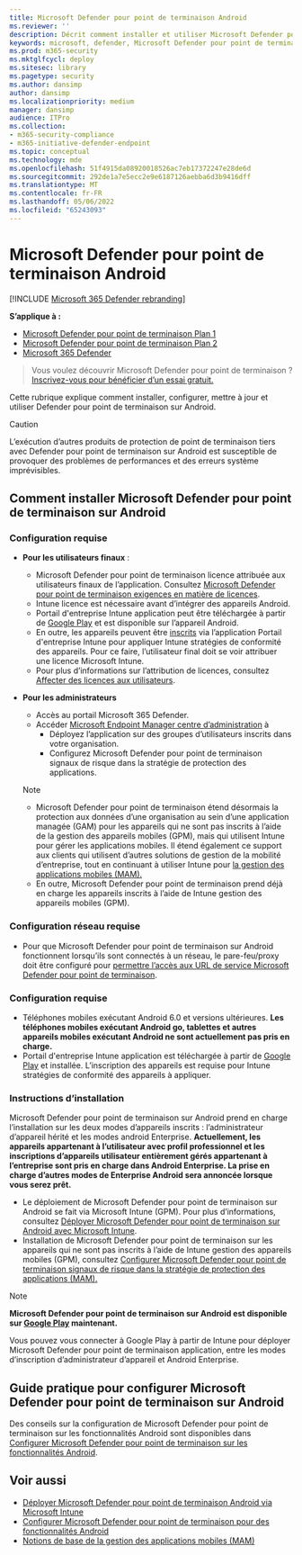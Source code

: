 ```yaml
---
title: Microsoft Defender pour point de terminaison Android
ms.reviewer: ''
description: Décrit comment installer et utiliser Microsoft Defender pour point de terminaison sur Android
keywords: microsoft, defender, Microsoft Defender pour point de terminaison, android, installation, déploiement, désinstallation, intune
ms.prod: m365-security
ms.mktglfcycl: deploy
ms.sitesec: library
ms.pagetype: security
ms.author: dansimp
author: dansimp
ms.localizationpriority: medium
manager: dansimp
audience: ITPro
ms.collection:
- m365-security-compliance
- m365-initiative-defender-endpoint
ms.topic: conceptual
ms.technology: mde
ms.openlocfilehash: 51f4915da08920018526ac7eb17372247e28de6d
ms.sourcegitcommit: 292de1a7e5ecc2e9e6187126aebba6d3b9416dff
ms.translationtype: MT
ms.contentlocale: fr-FR
ms.lasthandoff: 05/06/2022
ms.locfileid: "65243093"
---
```

# <a name="microsoft-defender-for-endpoint-on-android"></a>Microsoft Defender pour point de terminaison Android

[!INCLUDE [Microsoft 365 Defender rebranding](../../includes/microsoft-defender.md)]

**S’applique à :**
- [Microsoft Defender pour point de terminaison Plan 1](https://go.microsoft.com/fwlink/p/?linkid=2154037)
- [Microsoft Defender pour point de terminaison Plan 2](https://go.microsoft.com/fwlink/p/?linkid=2154037)
- [Microsoft 365 Defender](https://go.microsoft.com/fwlink/?linkid=2118804)

> Vous voulez découvrir Microsoft Defender pour point de terminaison ? [Inscrivez-vous pour bénéficier d’un essai gratuit.](https://signup.microsoft.com/create-account/signup?products=7f379fee-c4f9-4278-b0a1-e4c8c2fcdf7e&ru=https://aka.ms/MDEp2OpenTrial?ocid=docs-wdatp-exposedapis-abovefoldlink)

Cette rubrique explique comment installer, configurer, mettre à jour et utiliser Defender pour point de terminaison sur Android.

> [!CAUTION]
> L’exécution d’autres produits de protection de point de terminaison tiers avec Defender pour point de terminaison sur Android est susceptible de provoquer des problèmes de performances et des erreurs système imprévisibles.

## <a name="how-to-install-microsoft-defender-for-endpoint-on-android"></a>Comment installer Microsoft Defender pour point de terminaison sur Android

### <a name="prerequisites"></a>Configuration requise

- **Pour les utilisateurs finaux** :
  - Microsoft Defender pour point de terminaison licence attribuée aux utilisateurs finaux de l’application. Consultez [Microsoft Defender pour point de terminaison exigences en matière de licences](/microsoft-365/security/defender-endpoint/minimum-requirements#licensing-requirements).
  - Intune licence est nécessaire avant d’intégrer des appareils Android.
  - Portail d'entreprise Intune application peut être téléchargée à partir de [Google Play](https://play.google.com/store/apps/details?id=com.microsoft.windowsintune.companyportal) et est disponible sur l’appareil Android.
  - En outre, les appareils peuvent être [inscrits](/mem/intune/user-help/enroll-device-android-company-portal) via l’application Portail d'entreprise Intune pour appliquer Intune stratégies de conformité des appareils. Pour ce faire, l’utilisateur final doit se voir attribuer une licence Microsoft Intune.
  - Pour plus d’informations sur l’attribution de licences, consultez [Affecter des licences aux utilisateurs](/azure/active-directory/users-groups-roles/licensing-groups-assign).

- **Pour les administrateurs**
   - Accès au portail Microsoft 365 Defender.
   - Accéder [Microsoft Endpoint Manager centre d’administration](https://go.microsoft.com/fwlink/?linkid=2109431) à
       - Déployez l’application sur des groupes d’utilisateurs inscrits dans votre organisation.
       - Configurez Microsoft Defender pour point de terminaison signaux de risque dans la stratégie de protection des applications.
  
    > [!NOTE]
    > - Microsoft Defender pour point de terminaison étend désormais la protection aux données d’une organisation au sein d’une application managée (GAM) pour les appareils qui ne sont pas inscrits à l’aide de la gestion des appareils mobiles (GPM), mais qui utilisent Intune pour gérer les applications mobiles. Il étend également ce support aux clients qui utilisent d’autres solutions de gestion de la mobilité d’entreprise, tout en continuant à utiliser Intune pour [la gestion des applications mobiles (MAM).](/mem/intune/apps/mam-faq)
    > - En outre, Microsoft Defender pour point de terminaison prend déjà en charge les appareils inscrits à l’aide de Intune gestion des appareils mobiles (GPM).


### <a name="network-requirements"></a>Configuration réseau requise

- Pour que Microsoft Defender pour point de terminaison sur Android fonctionnent lorsqu’ils sont connectés à un réseau, le pare-feu/proxy doit être configuré pour [permettre l’accès aux URL de service Microsoft Defender pour point de terminaison](configure-proxy-internet.md#enable-access-to-microsoft-defender-for-endpoint-service-urls-in-the-proxy-server).

### <a name="system-requirements"></a>Configuration requise

- Téléphones mobiles exécutant Android 6.0 et versions ultérieures. **Les téléphones mobiles exécutant Android go, tablettes et autres appareils mobiles exécutant Android ne sont actuellement pas pris en charge.**
- Portail d'entreprise Intune application est téléchargée à partir de [Google Play](https://play.google.com/store/apps/details?id=com.microsoft.windowsintune.companyportal) et installée. L’inscription des appareils est requise pour Intune stratégies de conformité des appareils à appliquer.

### <a name="installation-instructions"></a>Instructions d’installation

Microsoft Defender pour point de terminaison sur Android prend en charge l’installation sur les deux modes d’appareils inscrits : l’administrateur d’appareil hérité et les modes android Enterprise. **Actuellement, les appareils appartenant à l’utilisateur avec profil professionnel et les inscriptions d’appareils utilisateur entièrement gérés appartenant à l’entreprise sont pris en charge dans Android Enterprise. La prise en charge d’autres modes de Enterprise Android sera annoncée lorsque vous serez prêt.**

- Le déploiement de Microsoft Defender pour point de terminaison sur Android se fait via Microsoft Intune (GPM). Pour plus d’informations, consultez [Déployer Microsoft Defender pour point de terminaison sur Android avec Microsoft Intune](android-intune.md).
- Installation de Microsoft Defender pour point de terminaison sur les appareils qui ne sont pas inscrits à l’aide de Intune gestion des appareils mobiles (GPM), consultez [Configurer Microsoft Defender pour point de terminaison signaux de risque dans la stratégie de protection des applications (MAM).](android-configure-mam.md)

> [!NOTE]
> **Microsoft Defender pour point de terminaison sur Android est disponible sur [Google Play](https://play.google.com/store/apps/details?id=com.microsoft.scmx) maintenant.**
>
> Vous pouvez vous connecter à Google Play à partir de Intune pour déployer Microsoft Defender pour point de terminaison application, entre les modes d’inscription d’administrateur d’appareil et Android Enterprise.

## <a name="how-to-configure-microsoft-defender-for-endpoint-on-android"></a>Guide pratique pour configurer Microsoft Defender pour point de terminaison sur Android

Des conseils sur la configuration de Microsoft Defender pour point de terminaison sur les fonctionnalités Android sont disponibles dans [Configurer Microsoft Defender pour point de terminaison sur les fonctionnalités Android](android-configure.md).

## <a name="related-topics"></a>Voir aussi

- [Déployer Microsoft Defender pour point de terminaison Android via Microsoft Intune](android-intune.md)
- [Configurer Microsoft Defender pour point de terminaison pour des fonctionnalités Android](android-configure.md)
- [Notions de base de la gestion des applications mobiles (MAM)](/mem/intune/apps/app-management#mobile-application-management-mam-basics)
